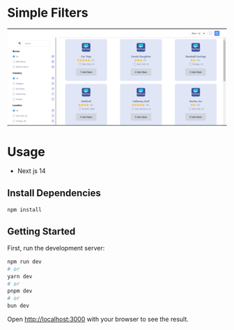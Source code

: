 # Simple Filters


<img src="./a.png">

# Usage
- Next js 14

## Install Dependencies
```
npm install
```



## Getting Started

First, run the development server:

```bash
npm run dev
# or
yarn dev
# or
pnpm dev
# or
bun dev
```

Open [http://localhost:3000](http://localhost:3000) with your browser to see the result.

